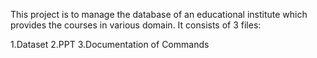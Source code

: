 This project is to manage the database of an educational institute which provides the courses in various domain. It consists of 3 files:

1.Dataset
2.PPT
3.Documentation of Commands
